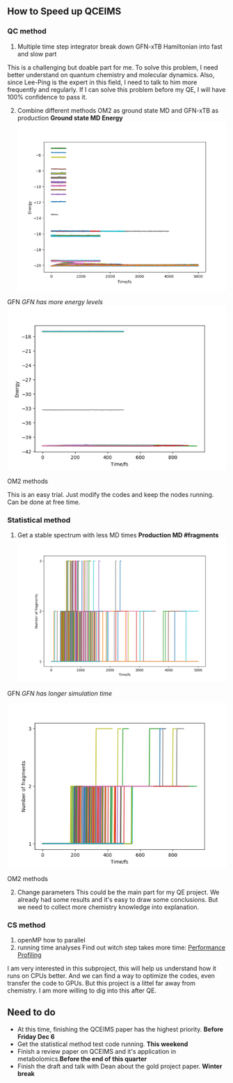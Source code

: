 ## How to Speed up QCEIMS
### QC method
1. Multiple time step integrator
  break down GFN-xTB Hamiltonian into fast and slow part
  
 This is a challenging but doable part for me. To solve this problem, I need better understand on 
 quantum chemistry and molecular dynamics. Also, since Lee-Ping is the expert in this field,
 I need to talk to him more frequently and regularly. If I can solve this problem before my QE, 
 I will have 100% confidence to pass it.
 
 
2. Combine different methods
  OM2 as ground state MD and GFN-xTB as production
  **Ground state MD Energy**  
  ![GFN_energy](/image/new143energy.png)
  
  GFN *GFN has more energy levels*
  ![OM2_energy](/image/143energy.png)
  
  OM2 methods 
  
  This is an easy trial. Just modify the codes and keep the nodes running. Can be done at free time.
  
  
### Statistical method
1. Get a stable spectrum with less MD times
**Production MD #fragments**
  ![GFN_fragment](/image/newversion143.png)
  
  GFN *GFN has longer simulation time*
  
  ![OM2_fragment](/image/143fragments.png)
  
  OM2 methods

2. Change parameters
This could be the main part for my QE project. We already had some results and it's easy 
to draw some conclusions. But we need to collect more chemistry knowledge into explanation.


### CS method
1. openMP
  how to parallel
2. running time analyses
  Find out witch step takes more time:
  [Performance Profiling](https://docs.oracle.com/cd/E19957-01/805-4940/6j4m1u7q2/index.html)
  
  
I am very interested in this subproject, this will help us understand how it runs on CPUs better.
And we can find a way to optimize the codes, even transfer the code to GPUs. But this project is 
a littel far away from chemistry. I am more willing to dig into this after QE. 

## Need to do
* At this time, finishing the QCEIMS paper has the highest priority. **Before Friday Dec 6**
* Get the statistical method test code running. **This weekend**
* Finish a review paper on QCEIMS and it's application in metabolomics.**Before the end of this quarter**
* Finish the draft and talk with Dean about the gold project paper. **Winter break**

